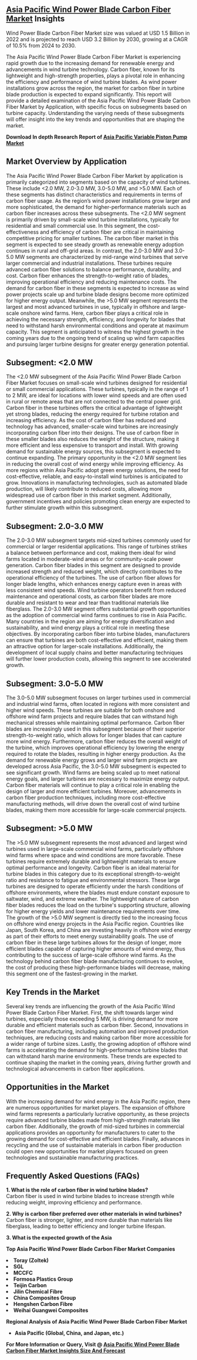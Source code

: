 <h2><a href="https://www.verifiedmarketreports.com/download-sample/?rid=218742&amp;utm_source=Github-Feb&amp;utm_medium=225" target="_blank">Asia Pacific Wind Power Blade Carbon Fiber Market</a> Insights</h2><p>Wind Power Blade Carbon Fiber Market size was valued at USD 1.5 Billion in 2022 and is projected to reach USD 3.2 Billion by 2030, growing at a CAGR of 10.5% from 2024 to 2030.</p><p><p>The Asia Pacific Wind Power Blade Carbon Fiber Market is experiencing rapid growth due to the increasing demand for renewable energy and advancements in wind turbine technology. Carbon fiber, known for its lightweight and high-strength properties, plays a pivotal role in enhancing the efficiency and performance of wind turbine blades. As wind power installations grow across the region, the market for carbon fiber in turbine blade production is expected to expand significantly. This report will provide a detailed examination of the Asia Pacific Wind Power Blade Carbon Fiber Market by Application, with specific focus on subsegments based on turbine capacity. Understanding the varying needs of these subsegments will offer insight into the key trends and opportunities that are shaping the market. <strong><p><strong>Download In depth Research Report of <a href="https://www.verifiedmarketreports.com/download-sample/?rid=236118&amp;utm_source=Pulse-Dec&amp;utm_medium=225" target="_blank">Asia Pacific Variable Piston Pump Market</a></strong></p></strong> <h2>Market Overview by Application</h2> <p>The Asia Pacific Wind Power Blade Carbon Fiber Market by application is primarily categorized into segments based on the capacity of wind turbines. These include <2.0 MW, 2.0-3.0 MW, 3.0-5.0 MW, and >5.0 MW. Each of these segments has distinct characteristics and requirements in terms of carbon fiber usage. As the region’s wind power installations grow larger and more sophisticated, the demand for higher-performance materials such as carbon fiber increases across these subsegments. The <2.0 MW segment is primarily driven by small-scale wind turbine installations, typically for residential and small commercial use. In this segment, the cost-effectiveness and efficiency of carbon fiber are critical in maintaining competitive pricing for smaller turbines. The carbon fiber market in this segment is expected to see steady growth as renewable energy adoption continues in rural and off-grid areas. In contrast, the 2.0-3.0 MW and 3.0-5.0 MW segments are characterized by mid-range wind turbines that serve larger commercial and industrial installations. These turbines require advanced carbon fiber solutions to balance performance, durability, and cost. Carbon fiber enhances the strength-to-weight ratio of blades, improving operational efficiency and reducing maintenance costs. The demand for carbon fiber in these segments is expected to increase as wind power projects scale up and turbine blade designs become more optimized for higher energy output. Meanwhile, the >5.0 MW segment represents the largest and most advanced turbines in use, typically in offshore and large-scale onshore wind farms. Here, carbon fiber plays a critical role in achieving the necessary strength, efficiency, and longevity for blades that need to withstand harsh environmental conditions and operate at maximum capacity. This segment is anticipated to witness the highest growth in the coming years due to the ongoing trend of scaling up wind farm capacities and pursuing larger turbine designs for greater energy generation potential.</p> <h2>Subsegment: <2.0 MW</h2> <p>The <2.0 MW subsegment of the Asia Pacific Wind Power Blade Carbon Fiber Market focuses on small-scale wind turbines designed for residential or small commercial applications. These turbines, typically in the range of 1 to 2 MW, are ideal for locations with lower wind speeds and are often used in rural or remote areas that are not connected to the central power grid. Carbon fiber in these turbines offers the critical advantage of lightweight yet strong blades, reducing the energy required for turbine rotation and increasing efficiency. As the cost of carbon fiber has reduced and technology has advanced, smaller-scale wind turbines are increasingly incorporating carbon fiber into their designs. The use of carbon fiber in these smaller blades also reduces the weight of the structure, making it more efficient and less expensive to transport and install. With growing demand for sustainable energy sources, this subsegment is expected to continue expanding. The primary opportunity in the <2.0 MW segment lies in reducing the overall cost of wind energy while improving efficiency. As more regions within Asia Pacific adopt green energy solutions, the need for cost-effective, reliable, and easy-to-install wind turbines is anticipated to grow. Innovations in manufacturing technologies, such as automated blade production, will likely contribute to reduced costs, allowing more widespread use of carbon fiber in this market segment. Additionally, government incentives and policies promoting clean energy are expected to further stimulate growth within this subsegment.</p> <h2>Subsegment: 2.0-3.0 MW</h2> <p>The 2.0-3.0 MW subsegment targets mid-sized turbines commonly used for commercial or larger residential applications. This range of turbines strikes a balance between performance and cost, making them ideal for wind farms located in moderate-wind areas or for community-scale power generation. Carbon fiber blades in this segment are designed to provide increased strength and reduced weight, which directly contributes to the operational efficiency of the turbines. The use of carbon fiber allows for longer blade lengths, which enhances energy capture even in areas with less consistent wind speeds. Wind turbine operators benefit from reduced maintenance and operational costs, as carbon fiber blades are more durable and resistant to wear and tear than traditional materials like fiberglass. The 2.0-3.0 MW segment offers substantial growth opportunities as the adoption of commercial wind farms continues to rise in Asia Pacific. Many countries in the region are aiming for energy diversification and sustainability, and wind energy plays a critical role in meeting these objectives. By incorporating carbon fiber into turbine blades, manufacturers can ensure that turbines are both cost-effective and efficient, making them an attractive option for larger-scale installations. Additionally, the development of local supply chains and better manufacturing techniques will further lower production costs, allowing this segment to see accelerated growth.</p> <h2>Subsegment: 3.0-5.0 MW</h2> <p>The 3.0-5.0 MW subsegment focuses on larger turbines used in commercial and industrial wind farms, often located in regions with more consistent and higher wind speeds. These turbines are suitable for both onshore and offshore wind farm projects and require blades that can withstand high mechanical stresses while maintaining optimal performance. Carbon fiber blades are increasingly used in this subsegment because of their superior strength-to-weight ratio, which allows for longer blades that can capture more wind energy. Furthermore, carbon fiber reduces the overall weight of the turbine, which improves operational efficiency by lowering the energy required to rotate the blades, resulting in higher energy production. As the demand for renewable energy grows and larger wind farm projects are developed across Asia Pacific, the 3.0-5.0 MW subsegment is expected to see significant growth. Wind farms are being scaled up to meet national energy goals, and larger turbines are necessary to maximize energy output. Carbon fiber materials will continue to play a critical role in enabling the design of larger and more efficient turbines. Moreover, advancements in carbon fiber production techniques, including more cost-effective manufacturing methods, will drive down the overall cost of wind turbine blades, making them more accessible for large-scale commercial projects.</p> <h2>Subsegment: >5.0 MW</h2> <p>The >5.0 MW subsegment represents the most advanced and largest wind turbines used in large-scale commercial wind farms, particularly offshore wind farms where space and wind conditions are more favorable. These turbines require extremely durable and lightweight materials to ensure optimal performance and longevity. Carbon fiber is an ideal material for turbine blades in this category due to its exceptional strength-to-weight ratio and resistance to fatigue and environmental stressors. These large turbines are designed to operate efficiently under the harsh conditions of offshore environments, where the blades must endure constant exposure to saltwater, wind, and extreme weather. The lightweight nature of carbon fiber blades reduces the load on the turbine's supporting structure, allowing for higher energy yields and lower maintenance requirements over time. The growth of the >5.0 MW segment is directly tied to the increasing focus on offshore wind energy projects in the Asia Pacific region. Countries like Japan, South Korea, and China are investing heavily in offshore wind energy as part of their efforts to meet energy sustainability goals. The use of carbon fiber in these large turbines allows for the design of longer, more efficient blades capable of capturing higher amounts of wind energy, thus contributing to the success of large-scale offshore wind farms. As the technology behind carbon fiber blade manufacturing continues to evolve, the cost of producing these high-performance blades will decrease, making this segment one of the fastest-growing in the market.</p> <h2>Key Trends in the Market</h2> <p>Several key trends are influencing the growth of the Asia Pacific Wind Power Blade Carbon Fiber Market. First, the shift towards larger wind turbines, especially those exceeding 5 MW, is driving demand for more durable and efficient materials such as carbon fiber. Second, innovations in carbon fiber manufacturing, including automation and improved production techniques, are reducing costs and making carbon fiber more accessible for a wider range of turbine sizes. Lastly, the growing adoption of offshore wind farms is accelerating the demand for high-performance turbine blades that can withstand harsh marine environments. These trends are expected to continue shaping the market in the coming years, driving further growth and technological advancements in carbon fiber applications.</p> <h2>Opportunities in the Market</h2> <p>With the increasing demand for wind energy in the Asia Pacific region, there are numerous opportunities for market players. The expansion of offshore wind farms represents a particularly lucrative opportunity, as these projects require advanced turbine blades made from high-strength materials like carbon fiber. Additionally, the growth of mid-sized turbines in commercial applications provides an opportunity for manufacturers to cater to the growing demand for cost-effective and efficient blades. Finally, advances in recycling and the use of sustainable materials in carbon fiber production could open new opportunities for market players focused on green technologies and sustainable manufacturing practices.</p> <h2>Frequently Asked Questions (FAQs)</h2> <p><strong>1. What is the role of carbon fiber in wind turbine blades?</strong><br>Carbon fiber is used in wind turbine blades to increase strength while reducing weight, improving efficiency and performance.</p> <p><strong>2. Why is carbon fiber preferred over other materials in wind turbines?</strong><br>Carbon fiber is stronger, lighter, and more durable than materials like fiberglass, leading to better efficiency and longer turbine lifespan.</p> <p><strong>3. What is the expected growth of the Asia</p><p><strong>Top Asia Pacific Wind Power Blade Carbon Fiber Market Companies</strong></p><div data-test-id=""><p><li>Toray (Zoltek)</li><li> SGL</li><li> MCCFC</li><li> Formosa Plastics Group</li><li> Teijin Carbon</li><li> Jilin Chemical Fibre</li><li> China Composites Group</li><li> Hengshen Carbon Fibre</li><li> Weihai Guangwei Composites</li></p><div><strong>Regional Analysis of&nbsp;Asia Pacific Wind Power Blade Carbon Fiber Market</strong></div><ul><li dir="ltr"><p dir="ltr">Asia Pacific (Global, China, and Japan, etc.)</p></li></ul><p><strong>For More Information or Query, Visit @&nbsp;</strong><strong><a href="https://www.verifiedmarketreports.com/product/wind-power-blade-carbon-fiber-market/?utm_source=Github-Feb&amp;utm_medium=225" target="_blank">Asia Pacific Wind Power Blade Carbon Fiber Market Insights Size And Forecast</a></strong></p></div><h2>&nbsp;</h2><div data-test-id="">&nbsp;</div>
